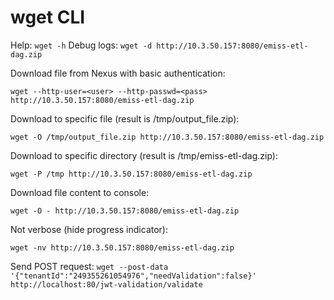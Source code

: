 # wget CLI

Help: `wget -h`
Debug logs: `wget -d http://10.3.50.157:8080/emiss-etl-dag.zip`

Download file from Nexus with basic authentication:
```
wget --http-user=<user> --http-passwd=<pass>  http://10.3.50.157:8080/emiss-etl-dag.zip
```
Download to specific file (result is /tmp/output_file.zip):
```
wget -O /tmp/output_file.zip http://10.3.50.157:8080/emiss-etl-dag.zip
```
Download to specific directory (result is /tmp/emiss-etl-dag.zip):
```
wget -P /tmp http://10.3.50.157:8080/emiss-etl-dag.zip
```
Download file content to console:
```
wget -O - http://10.3.50.157:8080/emiss-etl-dag.zip
```
Not verbose (hide progress indicator):
```
wget -nv http://10.3.50.157:8080/emiss-etl-dag.zip
```
Send POST request:
`wget --post-data '{"tenantId":"249355261054976","needValidation":false}' http://localhost:80/jwt-validation/validate`